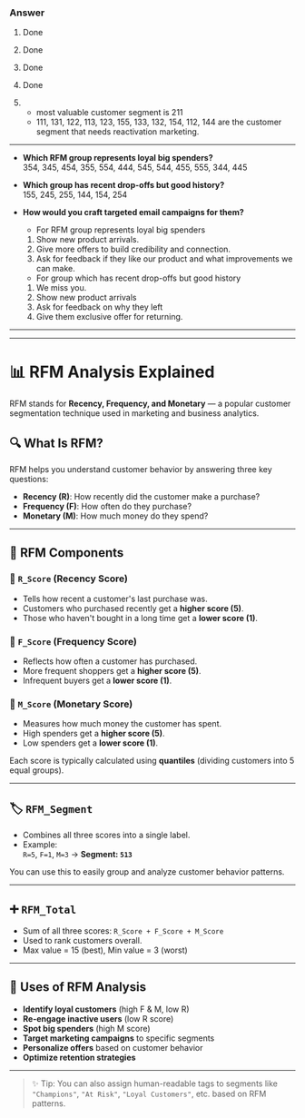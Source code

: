 ### Answer

1. Done

2. Done

3. Done

4. Done

5.  - most valuable customer segment is 211
    - 111, 131, 122, 113, 123, 155, 133, 132, 154, 112, 144 are the customer segment that needs reactivation marketing.


---

- **Which RFM group represents loyal big spenders?**  
354, 345, 454, 355, 554, 444, 545, 544, 455, 555, 344, 445

- **Which group has recent drop-offs but good history?**  
155, 245, 255, 144, 154, 254

- **How would you craft targeted email campaigns for them?**  
    + For RFM group represents loyal big spenders
    1. Show new product arrivals.
    2. Give more offers to build credibility and connection.
    3. Ask for feedback if they like our product and what improvements we can make.

    + For group which has recent drop-offs but good history
    1. We miss you.
    2. Show new product arrivals
    3. Ask for feedback on why they left
    4. Give them exclusive offer for returning.

---
---

# 📊 RFM Analysis Explained

RFM stands for **Recency, Frequency, and Monetary** — a popular customer segmentation technique used in marketing and business analytics.

## 🔍 What Is RFM?

RFM helps you understand customer behavior by answering three key questions:

- **Recency (R)**: How recently did the customer make a purchase?
- **Frequency (F)**: How often do they purchase?
- **Monetary (M)**: How much money do they spend?

---

## 🧮 RFM Components

### 🔹 `R_Score` (Recency Score)

- Tells how recent a customer's last purchase was.
- Customers who purchased recently get a **higher score (5)**.
- Those who haven't bought in a long time get a **lower score (1)**.

### 🔹 `F_Score` (Frequency Score)

- Reflects how often a customer has purchased.
- More frequent shoppers get a **higher score (5)**.
- Infrequent buyers get a **lower score (1)**.

### 🔹 `M_Score` (Monetary Score)

- Measures how much money the customer has spent.
- High spenders get a **higher score (5)**.
- Low spenders get a **lower score (1)**.

Each score is typically calculated using **quantiles** (dividing customers into 5 equal groups).

---

## 🏷️ `RFM_Segment`

- Combines all three scores into a single label.
- Example:  
  `R=5`, `F=1`, `M=3` → **Segment: `513`**

You can use this to easily group and analyze customer behavior patterns.

---

## ➕ `RFM_Total`

- Sum of all three scores: `R_Score + F_Score + M_Score`
- Used to rank customers overall.
- Max value = 15 (best), Min value = 3 (worst)

---

## 🎯 Uses of RFM Analysis

- **Identify loyal customers** (high F & M, low R)
- **Re-engage inactive users** (low R score)
- **Spot big spenders** (high M score)
- **Target marketing campaigns** to specific segments
- **Personalize offers** based on customer behavior
- **Optimize retention strategies**

---

> ✨ Tip: You can also assign human-readable tags to segments like `"Champions"`, `"At Risk"`, `"Loyal Customers"`, etc. based on RFM patterns.

